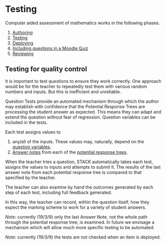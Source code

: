 # Testing

Computer aided assessment of mathematics works in the following phases.

1. [Authoring](../Authoring/)
2. [Testing](Testing)
3. [Deploying](Deploying)
4. [Including questions in a Moodle Quiz](../Components/Moodle#Including_questions)
5. [Reviewing](Reviewing)

## Testing for quality control  ##

It is important to test questions to ensure they work correctly.  One approach would be for the teacher
to repeatedly test them with various random numbers and inputs.  But this is inefficient and unreliable.

Question Tests provide an automated mechanism through which the author may establish with confidence that
the Potential Response Trees are processing the student answer as expected. This means they can adapt and
extend the question without fear of regression. Question variables can be included in the tests.

Each test assigns values to 

1. any/all of the inputs.  These values may, naturally, depend on the
   [question variables](KeyVals#Question_variables).
2. [Answer notes](Potential_response_trees#Answer_note) from each of
   the [potential response trees](Potential_response_trees).

When the teacher tries a question, STACK automatically takes each test, assigns the values
to inputs and attempts to submit it.  The results of the last answer note from
each potential response tree is compared to that specified by the teacher.

The teacher can also examine by hand the outcomes generated by each step of each test, including full feedback generated.

In this way, the teacher can record, within the question itself, how they expect the marking
scheme to work for a variety of student answers.

_Note_: currently (19/3/9) only the last Answer Note, not the whole path through the potential response
tree, is examined.  In future we envisage a mechanism which will allow much more specific testing to be automated.

_Note_: currently (19/3/9) the tests are not checked when an item is deployed.